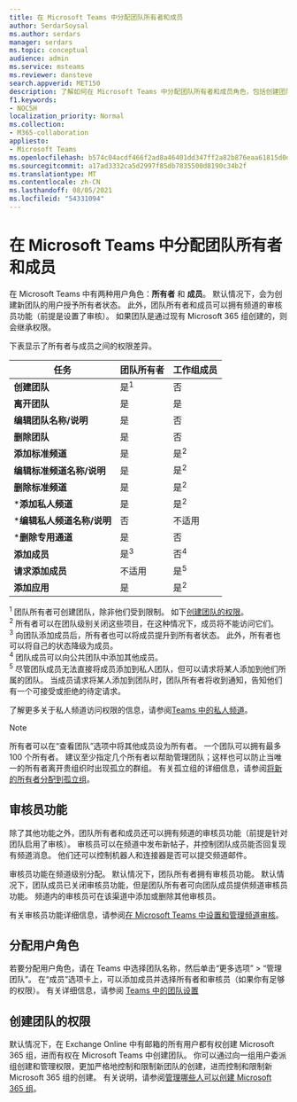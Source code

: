 ```yaml
---
title: 在 Microsoft Teams 中分配团队所有者和成员
author: SerdarSoysal
ms.author: serdars
manager: serdars
ms.topic: conceptual
audience: admin
ms.service: msteams
ms.reviewer: dansteve
search.appverid: MET150
description: 了解如何在 Microsoft Teams 中分配团队所有者和成员角色，包括创建团队的权限。
f1.keywords:
- NOCSH
localization_priority: Normal
ms.collection:
- M365-collaboration
appliesto:
- Microsoft Teams
ms.openlocfilehash: b574c04acdf466f2ad8a46401dd347ff2a82b876eaa61815d0d3ea07d7d9cb8b
ms.sourcegitcommit: a17ad3332ca5d2997f85db7835500d8190c34b2f
ms.translationtype: MT
ms.contentlocale: zh-CN
ms.lasthandoff: 08/05/2021
ms.locfileid: "54331094"
---
```

# <a name="assign-team-owners-and-members-in-microsoft-teams"></a>在 Microsoft Teams 中分配团队所有者和成员

在 Microsoft Teams 中有两种用户角色：**所有者** 和 **成员**。 默认情况下，会为创建新团队的用户授予所有者状态。 此外，团队所有者和成员可以拥有频道的审核员功能（前提是设置了审核）。 如果团队是通过现有 Microsoft 365 组创建的，则会继承权限。

下表显示了所有者与成员之间的权限差异。


|    任务                               | 团队所有者 | 工作组成员 |
|-----------------------------------|------------|-------------|
|          **创建团队**          |    是<sup>1</sup>     |     否      |
|          **离开团队**           |    是     |     是     |
|  **编辑团队名称/说明**   |    是     |     否      |
|          **删除团队**          |    是     |     否      |
|          **添加标准频道**          |    是     |    是<sup>2</sup>|
| **编辑标准频道名称/说明** |    是     |    是<sup>2</sup>|
|        **删除标准频道**         |    是     |    是<sup>2</sup>|
|          ***添加私人频道**          |    是     |    是<sup>2</sup>|
| ***编辑私人频道名称/说明** |    否     |    不适用|
|        ***删除专用通道**         |    是     |    否|
|          **添加成员**          |  是<sup>3</sup>   |     否<sup>4</sup>    |
|          **请求添加成员**          |  不适用   |     是<sup>5</sup>     |
|           **添加应用**            |    是     |    是<sup>2</sup>|

<sup>1</sup> 团队所有者可创建团队，除非他们受到限制。 如下[创建团队的权限](#permissions-to-create-teams)。<br>
<sup>2</sup> 所有者可以在团队级别关闭这些项目，在这种情况下，成员将不能访问它们。<br>
<sup>3</sup> 向团队添加成员后，所有者也可以将成员提升到所有者状态。 此外，所有者也可以将自己的状态降级为成员。<br>
<sup>4</sup> 团队成员可以向公共团队中添加其他成员。<br>
<sup>5</sup> 尽管团队成员无法直接将成员添加到私人团队，但可以请求将某人添加到他们所属的团队。 当成员请求将某人添加到团队时，团队所有者将收到通知，告知他们有一个可接受或拒绝的待定请求。

了解更多关于私人频道访问权限的信息，请参阅[Teams 中的私人频道](private-channels.md)。

> [!NOTE]
> 所有者可以在“查看团队”选项中将其他成员设为所有者。 一个团队可以拥有最多 100 个所有者。 建议至少指定几个所有者以帮助管理团队；这样也可以防止当唯一的所有者离开贵组织时出现孤立的群组。 有关孤立组的详细信息，请参阅[将新的所有者分配到孤立组](https://support.office.com/article/Assign-a-new-owner-to-an-orphaned-group-86bb3db6-8857-45d1-95c8-f6d540e45732)。

## <a name="moderator-capabilities"></a>审核员功能

除了其他功能之外，团队所有者和成员还可以拥有频道的审核员功能（前提是针对团队启用了审核）。 审核员可以在频道中发布新帖子，并控制团队成员能否回复现有频道消息。 他们还可以控制机器人和连接器是否可以提交频道邮件。

审核员功能在频道级别分配。 默认情况下，团队所有者拥有审核员功能。 默认情况下，团队成员已关闭审核员功能，但是团队所有者可向团队成员提供频道审核员功能。 频道内的审核员可在该渠道中添加或删除其他审核员。

有关审核员功能详细信息，请参阅[在 Microsoft Teams 中设置和管理频道审核](manage-channel-moderation-in-teams.md)。

## <a name="assign-a-user-role"></a>分配用户角色

若要分配用户角色，请在 Teams 中选择团队名称，然后单击“更多选项” > “管理团队”。 在“成员”选项卡上，可以添加成员并选择所有者和审核员（如果你有足够的权限）。 有关详细信息，请参阅 [Teams 中的团队设置](https://support.office.com/article/ce053b04-1b8e-4796-baa8-90dc427b3acc)

## <a name="permissions-to-create-teams"></a>创建团队的权限

默认情况下，在 Exchange Online 中有邮箱的所有用户都有权创建 Microsoft 365 组，进而有权在 Microsoft Teams 中创建团队。 你可以通过向一组用户委派组创建和管理权限，更加严格地控制和限制新团队的创建，进而控制和限制新 Microsoft 365 组的创建。 有关说明，请参阅[管理哪些人可以创建 Microsoft 365 组](https://support.office.com/article/manage-who-can-create-office-365-groups-4c46c8cb-17d0-44b5-9776-005fced8e618)。
